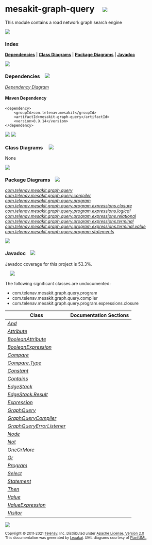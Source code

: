 [//]: # (start-user-text)



[//]: # (end-user-text)

# mesakit-graph-query &nbsp;&nbsp; <img src="https://telenav.github.io/telenav-assets/images/icons//graph-32.png" srcset="https://telenav.github.io/telenav-assets/images/icons//graph-32-2x.png 2x"/>

This module contains a road network graph search engine

<img src="https://telenav.github.io/telenav-assets/images/separators/horizontal-line-512.png" srcset="https://telenav.github.io/telenav-assets/images/separators/horizontal-line-512-2x.png 2x"/>

### Index



[**Dependencies**](#dependencies) | [**Class Diagrams**](#class-diagrams) | [**Package Diagrams**](#package-diagrams) | [**Javadoc**](#javadoc)

<img src="https://telenav.github.io/telenav-assets/images/separators/horizontal-line-512.png" srcset="https://telenav.github.io/telenav-assets/images/separators/horizontal-line-512-2x.png 2x"/>

### Dependencies <a name="dependencies"></a> &nbsp;&nbsp; <img src="https://telenav.github.io/telenav-assets/images/icons/dependencies-32.png" srcset="https://telenav.github.io/telenav-assets/images/icons/dependencies-32-2x.png 2x"/>

[*Dependency Diagram*](https://www.mesakit.org/0.9.14/lexakai/mesakit/mesakit-graph/query/documentation/diagrams/dependencies.svg)

#### Maven Dependency

    <dependency>
        <groupId>com.telenav.mesakit</groupId>
        <artifactId>mesakit-graph-query</artifactId>
        <version>0.9.14</version>
    </dependency>

<img src="https://telenav.github.io/telenav-assets/images/separators/horizontal-line-128.png" srcset="https://telenav.github.io/telenav-assets/images/separators/horizontal-line-128-2x.png 2x"/>

[//]: # (start-user-text)



[//]: # (end-user-text)

<img src="https://telenav.github.io/telenav-assets/images/separators/horizontal-line-128.png" srcset="https://telenav.github.io/telenav-assets/images/separators/horizontal-line-128-2x.png 2x"/>

### Class Diagrams <a name="class-diagrams"></a> &nbsp; &nbsp; <img src="https://telenav.github.io/telenav-assets/images/icons/diagram-40.png" srcset="https://telenav.github.io/telenav-assets/images/icons/diagram-40-2x.png 2x"/>

None

<img src="https://telenav.github.io/telenav-assets/images/separators/horizontal-line-128.png" srcset="https://telenav.github.io/telenav-assets/images/separators/horizontal-line-128-2x.png 2x"/>

### Package Diagrams <a name="package-diagrams"></a> &nbsp;&nbsp; <img src="https://telenav.github.io/telenav-assets/images/icons/box-24.png" srcset="https://telenav.github.io/telenav-assets/images/icons/box-24-2x.png 2x"/>

[*com.telenav.mesakit.graph.query*](https://www.mesakit.org/0.9.14/lexakai/mesakit/mesakit-graph/query/documentation/diagrams/com.telenav.mesakit.graph.query.svg)  
[*com.telenav.mesakit.graph.query.compiler*](https://www.mesakit.org/0.9.14/lexakai/mesakit/mesakit-graph/query/documentation/diagrams/com.telenav.mesakit.graph.query.compiler.svg)  
[*com.telenav.mesakit.graph.query.program*](https://www.mesakit.org/0.9.14/lexakai/mesakit/mesakit-graph/query/documentation/diagrams/com.telenav.mesakit.graph.query.program.svg)  
[*com.telenav.mesakit.graph.query.program.expressions.closure*](https://www.mesakit.org/0.9.14/lexakai/mesakit/mesakit-graph/query/documentation/diagrams/com.telenav.mesakit.graph.query.program.expressions.closure.svg)  
[*com.telenav.mesakit.graph.query.program.expressions.logical*](https://www.mesakit.org/0.9.14/lexakai/mesakit/mesakit-graph/query/documentation/diagrams/com.telenav.mesakit.graph.query.program.expressions.logical.svg)  
[*com.telenav.mesakit.graph.query.program.expressions.relational*](https://www.mesakit.org/0.9.14/lexakai/mesakit/mesakit-graph/query/documentation/diagrams/com.telenav.mesakit.graph.query.program.expressions.relational.svg)  
[*com.telenav.mesakit.graph.query.program.expressions.terminal*](https://www.mesakit.org/0.9.14/lexakai/mesakit/mesakit-graph/query/documentation/diagrams/com.telenav.mesakit.graph.query.program.expressions.terminal.svg)  
[*com.telenav.mesakit.graph.query.program.expressions.terminal.value*](https://www.mesakit.org/0.9.14/lexakai/mesakit/mesakit-graph/query/documentation/diagrams/com.telenav.mesakit.graph.query.program.expressions.terminal.value.svg)  
[*com.telenav.mesakit.graph.query.program.statements*](https://www.mesakit.org/0.9.14/lexakai/mesakit/mesakit-graph/query/documentation/diagrams/com.telenav.mesakit.graph.query.program.statements.svg)

<img src="https://telenav.github.io/telenav-assets/images/separators/horizontal-line-128.png" srcset="https://telenav.github.io/telenav-assets/images/separators/horizontal-line-128-2x.png 2x"/>

### Javadoc <a name="javadoc"></a> &nbsp;&nbsp; <img src="https://telenav.github.io/telenav-assets/images/icons/books-24.png" srcset="https://telenav.github.io/telenav-assets/images/icons/books-24-2x.png 2x"/>

Javadoc coverage for this project is 53.3%.  
  
&nbsp; &nbsp; <img src="https://telenav.github.io/telenav-assets/images/meter/meter-50-96.png" srcset="https://telenav.github.io/telenav-assets/images/meter/meter-50-96-2x.png 2x"/>


The following significant classes are undocumented:  

- com.telenav.mesakit.graph.query.program  
- com.telenav.mesakit.graph.query.compiler  
- com.telenav.mesakit.graph.query.program.expressions.closure

| Class | Documentation Sections |
|---|---|
| [*And*](https://www.mesakit.org/0.9.14/javadoc/mesakit/mesakit.graph.query////////////////////////////////////////////////////////////////.html) |  |  
| [*Attribute*](https://www.mesakit.org/0.9.14/javadoc/mesakit/mesakit.graph.query/////////////////////////////////////////////////////////////////////////////.html) |  |  
| [*BooleanAttribute*](https://www.mesakit.org/0.9.14/javadoc/mesakit/mesakit.graph.query////////////////////////////////////////////////////////////////////////////////////.html) |  |  
| [*BooleanExpression*](https://www.mesakit.org/0.9.14/javadoc/mesakit/mesakit.graph.query//////////////////////////////////////////////////////////.html) |  |  
| [*Compare*](https://www.mesakit.org/0.9.14/javadoc/mesakit/mesakit.graph.query/////////////////////////////////////////////////////////////////////.html) |  |  
| [*Compare.Type*](https://www.mesakit.org/0.9.14/javadoc/mesakit/mesakit.graph.query//////////////////////////////////////////////////////////////////////////.html) |  |  
| [*Constant*](https://www.mesakit.org/0.9.14/javadoc/mesakit/mesakit.graph.query////////////////////////////////////////////////////////////////////////////.html) |  |  
| [*Contains*](https://www.mesakit.org/0.9.14/javadoc/mesakit/mesakit.graph.query//////////////////////////////////////////////////////////////////////.html) |  |  
| [*EdgeStack*](https://www.mesakit.org/0.9.14/javadoc/mesakit/mesakit.graph.query//////////////////////////////////////////////////.html) |  |  
| [*EdgeStack.Result*](https://www.mesakit.org/0.9.14/javadoc/mesakit/mesakit.graph.query/////////////////////////////////////////////////////////.html) |  |  
| [*Expression*](https://www.mesakit.org/0.9.14/javadoc/mesakit/mesakit.graph.query///////////////////////////////////////////////////.html) |  |  
| [*GraphQuery*](https://www.mesakit.org/0.9.14/javadoc/mesakit/mesakit.graph.query///////////////////////////////////////////.html) |  |  
| [*GraphQueryCompiler*](https://www.mesakit.org/0.9.14/javadoc/mesakit/mesakit.graph.query////////////////////////////////////////////////////////////.html) |  |  
| [*GraphQueryErrorListener*](https://www.mesakit.org/0.9.14/javadoc/mesakit/mesakit.graph.query/////////////////////////////////////////////////////////////////.html) |  |  
| [*Node*](https://www.mesakit.org/0.9.14/javadoc/mesakit/mesakit.graph.query/////////////////////////////////////////////.html) |  |  
| [*Not*](https://www.mesakit.org/0.9.14/javadoc/mesakit/mesakit.graph.query////////////////////////////////////////////////////////////////.html) |  |  
| [*OneOrMore*](https://www.mesakit.org/0.9.14/javadoc/mesakit/mesakit.graph.query//////////////////////////////////////////////////////////////////////.html) |  |  
| [*Or*](https://www.mesakit.org/0.9.14/javadoc/mesakit/mesakit.graph.query///////////////////////////////////////////////////////////////.html) |  |  
| [*Program*](https://www.mesakit.org/0.9.14/javadoc/mesakit/mesakit.graph.query////////////////////////////////////////////////.html) |  |  
| [*Select*](https://www.mesakit.org/0.9.14/javadoc/mesakit/mesakit.graph.query//////////////////////////////////////////////////////////.html) |  |  
| [*Statement*](https://www.mesakit.org/0.9.14/javadoc/mesakit/mesakit.graph.query//////////////////////////////////////////////////.html) |  |  
| [*Then*](https://www.mesakit.org/0.9.14/javadoc/mesakit/mesakit.graph.query////////////////////////////////////////////////////////////////////.html) |  |  
| [*Value*](https://www.mesakit.org/0.9.14/javadoc/mesakit/mesakit.graph.query/////////////////////////////////////////////////////////////////////////.html) |  |  
| [*ValueExpression*](https://www.mesakit.org/0.9.14/javadoc/mesakit/mesakit.graph.query///////////////////////////////////////////////////////////////////////////////////.html) |  |  
| [*Visitor*](https://www.mesakit.org/0.9.14/javadoc/mesakit/mesakit.graph.query////////////////////////////////////////////////.html) |  |  

[//]: # (start-user-text)



[//]: # (end-user-text)

<img src="https://telenav.github.io/telenav-assets/images/separators/horizontal-line-512.png" srcset="https://telenav.github.io/telenav-assets/images/separators/horizontal-line-512-2x.png 2x"/>

<sub>Copyright &#169; 2011-2021 [Telenav](https://telenav.com), Inc. Distributed under [Apache License, Version 2.0](LICENSE)</sub>  
<sub>This documentation was generated by [Lexakai](https://lexakai.org). UML diagrams courtesy of [PlantUML](https://plantuml.com).</sub>
